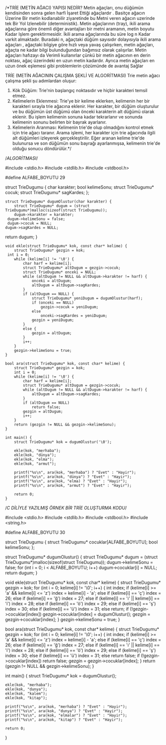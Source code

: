 /*TRİE (METİN AĞACI) YAPISI NEDİR?
Metin ağaçları, onu düğümün kendisinden sonra gelen harfi İşaret Ettiği  ağaçlardır . Basitçe ağacın Üzerine Bir metin kodlanabilir ziyaretinde bu Metni veren ağacın uzerinde tek Bir Yol Izlenebilir (deterministik).
Metin ağaçlarının (tray), ikili arama ağaçlarına göre önemli diğer avantajları bir metni aramanın, metin boyutu Kadar Işlem gerektirmesidir. 
İkili arama ağaçlarında bu süre log n Kadar varkit almaktadır. Buradaki n, ağaçtaki düğüm sayısıdır dolayısıyla ikili arama ağaçları , 
ağaçtaki bilgiye göre hızlı veya yavaş çalışırken, metin ağaçları, ağaçta ne kadar bilgi bulunduğundan bağımsız olarak çalışırlar. Metin ağaçları hafızayı da Verimli kullanırlar çünkü 
bir metin ağacının en derin noktası, ağaç üzerindeki en uzun metin kadardır. Ayrıca metin ağaçları en uzun önek eşlemesi gibi problemlerin çözümünde de avantaj Sağlar

TRİE (METİN AĞACININ ÇALIŞMA ŞEKLİ VE ALGORİTMASI)
Trie metin ağacı çalışma şekli şu adımlardan oluşur:
1.	Kök Düğüm: Trie'nin başlangıç noktasıdır ve hiçbir karakteri temsil etmez.
2.	Kelimelerin Eklenmesi: Trie'ye bir kelime eklerken, kelimenin her bir karakteri sırayla trie ağacına eklenir. Her karakter, bir düğüm oluşturulur ve bu düğümün üst düğümü olan önceki karakterin
 alt düğümü olarak eklenir. Bu işlem kelimenin sonuna kadar tekrarlanır ve sonunda kelimenin sonunu belirten bir bayrak ayarlanır.
3.	Kelimelerin Aranması: Kelimenin trie'de olup olmadığını kontrol etmek için trie ağacı taranır. Arama işlemi, her karakter için trie ağacında ilgili alt düğümleri izleyerek gerçekleştirilir.
Eğer aranan kelime trie'de bulunursa ve son düğümün sonu bayrağı ayarlanmışsa, kelimenin trie'de olduğu sonucu döndürülür.*/

/*ALGORİTMASI*/

#include <stdio.h>
#include <stdlib.h>
#include <stdbool.h>
	
 #define ALFABE_BOYUTU 29 
	
struct TrieDugumu {
    char karakter;
    bool kelimeSonu;
    struct TrieDugumu* cocuk;
    struct TrieDugumu* sagKardes;
};
	
	struct TrieDugumu* dugumOlustur(char karakter) {
	    struct TrieDugumu* dugum = (struct TrieDugumu*)malloc(sizeof(struct TrieDugumu));
	    dugum->karakter = karakter;
     dugum->kelimeSonu = false;
     dugum->cocuk = NULL;
    dugum->sagKardes = NULL;
   return dugum;
   }
	
	void ekle(struct TrieDugumu* kok, const char* kelime) {
	    struct TrieDugumu* gezgin = kok;
     int i = 0;
	    while (kelime[i] != '\0') {
	        char harf = kelime[i];
	        struct TrieDugumu* altDugum = gezgin->cocuk;
	        struct TrieDugumu* onceki = NULL;
	        while (altDugum != NULL && altDugum->karakter != harf) {
	            onceki = altDugum;
	            altDugum = altDugum->sagKardes;
	        }
	        if (altDugum == NULL) {
	            struct TrieDugumu* yeniDugum = dugumOlustur(harf);
	            if (onceki == NULL)
	                gezgin->cocuk = yeniDugum;
	            else
	                onceki->sagKardes = yeniDugum;
	            gezgin = yeniDugum;
	        }
	        else {
	            gezgin = altDugum;
	        }
	        i++;
	    }
	    gezgin->kelimeSonu = true;
	}
	
	bool ara(struct TrieDugumu* kok, const char* kelime) {
	    struct TrieDugumu* gezgin = kok;
	    int i = 0;
	    while (kelime[i] != '\0') {
	        char harf = kelime[i];
	        struct TrieDugumu* altDugum = gezgin->cocuk;
	        while (altDugum != NULL && altDugum->karakter != harf) {
	            altDugum = altDugum->sagKardes;
	        }
	        if (altDugum == NULL)
	            return false;
	        gezgin = altDugum;
	        i++;
	    }
	    return (gezgin != NULL && gezgin->kelimeSonu);
	}
	
	int main() {
	    struct TrieDugumu* kok = dugumOlustur('\0');
	
	    ekle(kok, "merhaba");
	    ekle(kok, "dünya");
	    ekle(kok, "elma");
	    ekle(kok, "armut");
	
	    printf("%s\n", ara(kok, "merhaba") ? "Evet" : "Hayir");   
	    printf("%s\n", ara(kok, "dünya") ? "Evet" : "Hayir");    
	    printf("%s\n", ara(kok, "elma) ? "Evet" : "Hayir");   
	    printf("%s\n", ara(kok, "armut") ? "Evet" : "Hayir");   
	
	    return 0;
	}

/*C DİLİYLE YAZILMIŞ ÖRNEK BİR TRİE OLUŞTURMA KODU*/

#include <stdio.h>
#include <stdlib.h>
#include <stdbool.h>
#include <string.h>

#define ALFABE_BOYUTU 30 

struct TrieDugumu {
    struct TrieDugumu* cocuklar[ALFABE_BOYUTU];
    bool kelimeSonu;
};

struct TrieDugumu* dugumOlustur() {
    struct TrieDugumu* dugum = (struct TrieDugumu*)malloc(sizeof(struct TrieDugumu));
    dugum->kelimeSonu = false;
    for (int i = 0; i < ALFABE_BOYUTU; i++)
        dugum->cocuklar[i] = NULL;
    return dugum;
}

void ekle(struct TrieDugumu* kok, const char* kelime) {
    struct TrieDugumu* gezgin = kok;
    for (int i = 0; kelime[i] != '\0'; i++) {
        int index;
        if (kelime[i] >= 'a' && kelime[i] <= 'z')
            index = kelime[i] - 'a';
        else if (kelime[i] == 'ç')
            index = 26;
        else if (kelime[i] == 'ğ')
            index = 27;
        else if (kelime[i] == 'ı' || kelime[i] == 'i')
            index = 28;
        else if (kelime[i] == 'ö')
            index = 29;
        else if (kelime[i] == 'ş')
            index = 30;
        else if (kelime[i] == 'ü')
            index = 31;
        else
            return;
        if (!gezgin->cocuklar[index])
            gezgin->cocuklar[index] = dugumOlustur();
        gezgin = gezgin->cocuklar[index];
    }
    gezgin->kelimeSonu = true;
}

bool ara(struct TrieDugumu* kok, const char* kelime) {
    struct TrieDugumu* gezgin = kok;
    for (int i = 0; kelime[i] != '\0'; i++) {
        int index;
        if (kelime[i] >= 'a' && kelime[i] <= 'z')
            index = kelime[i] - 'a';
        else if (kelime[i] == 'ç')
            index = 26;
        else if (kelime[i] == 'ğ')
            index = 27;
        else if (kelime[i] == 'ı' || kelime[i] == 'i')
            index = 28;
        else if (kelime[i] == 'ö')
            index = 29;
        else if (kelime[i] == 'ş')
            index = 30;
        else if (kelime[i] == 'ü')
            index = 31;
        else
            return false; 
        if (!gezgin->cocuklar[index])
            return false;
        gezgin = gezgin->cocuklar[index];
    }
    return (gezgin != NULL && gezgin->kelimeSonu);
}

int main() {
    struct TrieDugumu* kok = dugumOlustur();

    ekle(kok, "merhaba");
    ekle(kok, "dunya");
    ekle(kok, "kalem");
    ekle(kok, "kitap");

    printf("%s\n", ara(kok, "merhaba") ? "Evet" : "Hayir");  
    printf("%s\n", ara(kok, "dunya") ? "Evet" : "Hayir");     
    printf("%s\n", ara(kok, "elmalar") ? "Evet" : "Hayir");   
    printf("%s\n", ara(kok, "kitap") ? "Evet" : "Hayir");   

    return 0;
}
